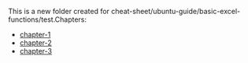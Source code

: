 This is a new folder created for cheat-sheet/ubuntu-guide/basic-excel-functions/test.Chapters:
- [chapter-1](cheat-sheet/ubuntu-guide/basic-excel-functions/test/chapters/chapter-1/index.md)
- [chapter-2](cheat-sheet/ubuntu-guide/basic-excel-functions/test/chapters/chapter-2/index.md)
- [chapter-3](cheat-sheet/ubuntu-guide/basic-excel-functions/test/chapters/chapter-3/index.md)
